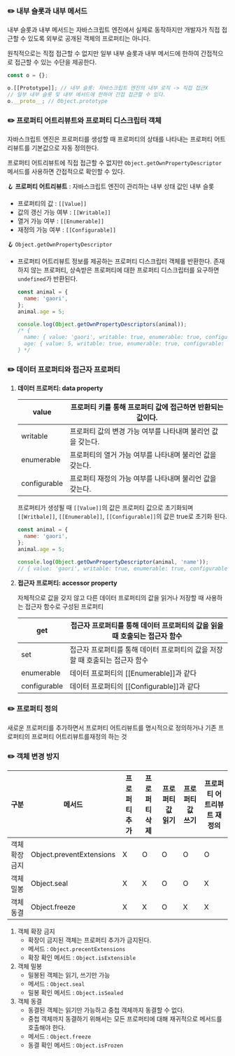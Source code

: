 ### ✏️ 내부 슬롯과 내부 메서드

내부 슬롯과 내부 메서드는 자바스크립트 엔진에서 실제로 동작하지만 개발자가 직접 접근할 수 있도록 외부로 공개된 객체의 프로퍼티는 아니다.

원칙적으로는 직접 접근할 수 없지만 일부 내부 슬롯과 내부 메서드에 한하여 간접적으로 접근할 수 있는 수단을 제공한다.

```jsx
const o = {};

o.[[Prototype]]; // 내부 슬롯: 자바스크립트 엔진의 내부 로직 -> 직접 접근X
// 일부 내부 슬롯 및 내부 메서드에 한하여 간접 접근할 수 있다.
o.__proto__; // Object.prototype
```

### ✏️ 프로퍼티 어트리뷰트와 프로퍼티 디스크립터 객체

자바스크립트 엔진은 프로퍼티를 생성할 때 프로퍼티의 상태를 나타내는 프로퍼티 어트리뷰트를 기본값으로 자동 정의한다.

프로퍼티 어트리뷰트에 직접 접근할 수 없지만 `Object.getOwnPropertyDescriptor` 메서드를 사용하면 간접적으로 확인할 수 있다.

🪝 **프로퍼티 어트리뷰트** : 자바스크립트 엔진이 관리하는 내부 상태 값인 내부 슬롯

- 프로퍼티의 값 : `[[Value]]`
- 값의 갱신 가능 여부 : `[[Writable]]`
- 열거 가능 여부 : `[[Enumerable]]`
- 재정의 가능 여부 : `[[Configurable]]`

🪝 `Object.getOwnPropertyDescriptor`

- 프로퍼티 어트리뷰트 정보를 제공하는 프로퍼티 디스크립터 객체를 반환한다. 존재하지 않는 프로퍼티, 상속받은 프로퍼티에 대한 프로퍼티 디스크립터를 요구하면 `undefined`가 반환된다.

  ```jsx
  const animal = {
    name: 'gaori',
  };
  animal.age = 5;

  console.log(Object.getOwnPropertyDescriptors(animal));
  /* {
    name: { value: 'gaori', writable: true, enumerable: true, configurable: true },
    age: { value: 5, writable: true, enumerable: true, configurable: true }
  } */
  ```

### ✏️ 데이터 프로퍼티와 접근자 프로퍼티

1. **데이터 프로퍼티: data property**

   | value        | 프로퍼티 키를 통해 프로퍼티 값에 접근하면 반환되는 값이다.  |
   | ------------ | ----------------------------------------------------------- |
   | writable     | 프로퍼티 값의 변경 가능 여부를 나타내며 불리언 값을 갖는다. |
   | enumerable   | 프로퍼티의 열거 가능 여부를 나타내며 불리언 값을 갖는다.    |
   | configurable | 프로퍼티 재정의 가능 여부를 나타내며 불리언 값을 갖는다.    |

   프로퍼티가 생성될 때 `[[Value]]`의 값은 프로퍼티 값으로 초기화되며 `[[Writbale]]`, `[[Enumerable]]`, `[[Configurable]]`의 값은 true로 초기화 된다.

   ```jsx
   const animal = {
     name: 'gaori',
   };
   animal.age = 5;

   console.log(Object.getOwnPropertyDescriptor(animal, 'name'));
   // { value: 'gaori', writable: true, enumerable: true, configurable: true }
   ```

2. **접근자 프로퍼티: accessor property**

   자체적으로 값을 갖지 않고 다른 데이터 프로퍼티의 값을 읽거나 저장할 때 사용하는 접근자 함수로 구성된 프로퍼티

   | get          | 접근자 프로퍼티를 통해 데이터 프로퍼티의 값을 읽을 때 호출되는 접근자 함수   |
   | ------------ | ---------------------------------------------------------------------------- |
   | set          | 접근자 프로퍼티를 통해 데이터 프로퍼티의 값을 저장할 때 호출되는 접근자 함수 |
   | enumerable   | 데이터 프로퍼티의 [[Enumerable]]과 같다                                      |
   | configurable | 데이터 프로퍼티의 [[Configurable]]과 같다                                    |

### ✏️ 프로퍼티 정의

새로운 프로퍼티를 추가하면서 프로퍼티 어트리뷰트를 명시적으로 정의하거나 기존 프로퍼티의 프로퍼티 어트리뷰트를재정의 하는 것

### ✏️ 객체 변경 방지

| 구분           | 메서드                   | 프로퍼티 추가 | 프로퍼티 삭제 | 프로퍼티 값 읽기 | 프로퍼티 값 쓰기 | 프로퍼티 어트리뷰트 재정의 |
| -------------- | ------------------------ | ------------- | ------------- | ---------------- | ---------------- | -------------------------- |
| 객체 확장 금지 | Object.preventExtensions | X             | O             | O                | O                | O                          |
| 객체 밀봉      | Object.seal              | X             | X             | O                | O                | X                          |
| 객체 동결      | Object.freeze            | X             | X             | O                | X                | X                          |

1. 객체 확장 금지
   - 확장이 금지된 객체는 프로퍼티 추가가 금지된다.
   - 메서드 : `Object.precentExtensions`
   - 확장 확인 메서드 : `Object.isExtensible`
2. 객체 밀봉
   - 밀봉된 객체는 읽기, 쓰기만 가능
   - 메서드 : `Object.seal`
   - 밀봉 확인 메서드 : `Object.isSealed`
3. 객체 동결
   - 동결된 객체는 읽기만 가능하고 중첩 객체까지 동결할 수 없다.
   - 중첩 객체까지 동결하기 위해서는 모든 프로퍼티에 대해 재귀적으로 메서드를 호출해야 한다.
   - 메서드 : `Object.freeze`
   - 동결 확인 메서드 : `Object.isFrozen`
